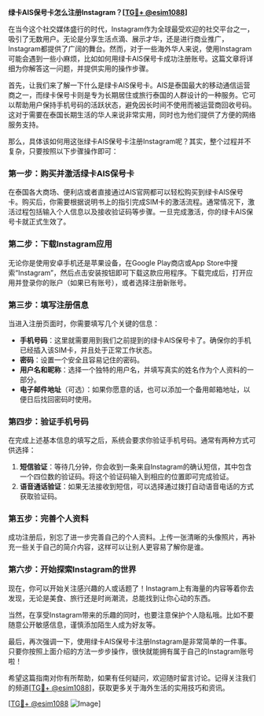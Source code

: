 **绿卡AIS保号卡怎么注册Instagram？[[TG💪+ @esim1088](https://t.me/s/esim1088)]**

在当今这个社交媒体盛行的时代，Instagram作为全球最受欢迎的社交平台之一，吸引了无数用户。无论是分享生活点滴、展示才华，还是进行商业推广，Instagram都提供了广阔的舞台。然而，对于一些海外华人来说，使用Instagram可能会遇到一些小麻烦，比如如何用绿卡AIS保号卡成功注册账号。这篇文章将详细为你解答这一问题，并提供实用的操作步骤。

首先，让我们来了解一下什么是绿卡AIS保号卡。AIS是泰国最大的移动通信运营商之一，而绿卡保号卡则是专为长期居住或旅行泰国的人群设计的一种服务。它可以帮助用户保持手机号码的活跃状态，避免因长时间不使用而被运营商回收号码。这对于需要在泰国长期生活的华人来说非常实用，同时也为他们提供了方便的网络服务支持。

那么，具体该如何用这张绿卡AIS保号卡注册Instagram呢？其实，整个过程并不复杂，只要按照以下步骤操作即可：

### **第一步：购买并激活绿卡AIS保号卡**
在泰国各大商场、便利店或者直接通过AIS官网都可以轻松购买到绿卡AIS保号卡。购买后，你需要根据说明书上的指引完成SIM卡的激活流程。通常情况下，激活过程包括输入个人信息以及接收验证码等步骤。一旦完成激活，你的绿卡AIS保号卡就正式生效了。

### **第二步：下载Instagram应用**
无论你是使用安卓手机还是苹果设备，在Google Play商店或App Store中搜索“Instagram”，然后点击安装按钮即可下载这款应用程序。下载完成后，打开应用并登录你的账户（如果已有账号），或者选择注册新账号。

### **第三步：填写注册信息**
当进入注册页面时，你需要填写几个关键的信息：
- **手机号码**：这里就需要用到我们之前提到的绿卡AIS保号卡了。确保你的手机已经插入该SIM卡，并且处于正常工作状态。
- **密码**：设置一个安全且容易记住的密码。
- **用户名和昵称**：选择一个独特的用户名，并填写真实的姓名作为个人资料的一部分。
- **电子邮件地址**（可选）：如果你愿意的话，也可以添加一个备用邮箱地址，以便日后找回密码时使用。

### **第四步：验证手机号码**
在完成上述基本信息的填写之后，系统会要求你验证手机号码。通常有两种方式可供选择：
1. **短信验证**：等待几分钟，你会收到一条来自Instagram的确认短信，其中包含一个四位数的验证码。将这个验证码输入到相应的位置即可完成验证。
2. **语音通话验证**：如果无法接收到短信，可以选择通过拨打自动语音电话的方式获取验证码。

### **第五步：完善个人资料**
成功注册后，别忘了进一步完善自己的个人资料。上传一张清晰的头像照片，再补充一些关于自己的简介内容，这样可以让别人更容易了解你是谁。

### **第六步：开始探索Instagram的世界**
现在，你可以开始关注感兴趣的人或话题了！Instagram上有海量的内容等着你去发现，无论是美食、旅行还是时尚潮流，总能找到让你心动的东西。

当然，在享受Instagram带来的乐趣的同时，也要注意保护个人隐私哦。比如不要随意公开敏感信息，谨慎添加陌生人成为好友等。

最后，再次强调一下，使用绿卡AIS保号卡注册Instagram是非常简单的一件事。只要你按照上面介绍的方法一步步操作，很快就能拥有属于自己的Instagram账号啦！

希望这篇指南对你有所帮助，如果有任何疑问，欢迎随时留言讨论。记得关注我们的频道[[TG💪+ @esim1088](https://t.me/s/esim1088)]，获取更多关于海外生活的实用技巧和资讯。

[[TG💪+ @esim1088](https://t.me/s/esim1088) ![Image](https://i.postimg.cc/4NQfJmqS/Snipaste-2025-05-13-00-14-12.png)]